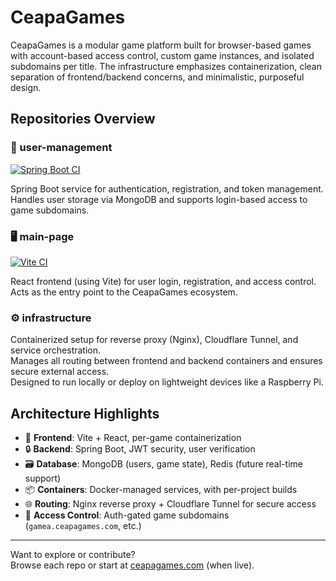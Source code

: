 # CeapaGames

CeapaGames is a modular game platform built for browser-based games with account-based access control, custom game instances, and isolated subdomains per title. The infrastructure emphasizes containerization, clean separation of frontend/backend concerns, and minimalistic, purposeful design.

## Repositories Overview

### 🧾 user-management
[![Spring Boot CI](https://github.com/CeapaGames/user-management/actions/workflows/ci.yml/badge.svg)](https://github.com/CeapaGames/user-management/actions/workflows/ci.yml)

Spring Boot service for authentication, registration, and token management.  
Handles user storage via MongoDB and supports login-based access to game subdomains.

### 🖥 main-page
[![Vite CI](https://github.com/CeapaGames/main-site/actions/workflows/ci.yml/badge.svg)](https://github.com/CeapaGames/main-site/actions/workflows/ci.yml)

React frontend (using Vite) for user login, registration, and access control.  
Acts as the entry point to the CeapaGames ecosystem.

### ⚙ infrastructure

Containerized setup for reverse proxy (Nginx), Cloudflare Tunnel, and service orchestration.  
Manages all routing between frontend and backend containers and ensures secure external access.  
Designed to run locally or deploy on lightweight devices like a Raspberry Pi.

## Architecture Highlights

- 🧩 **Frontend**: Vite + React, per-game containerization
- 🔒 **Backend**: Spring Boot, JWT security, user verification
- 🗃 **Database**: MongoDB (users, game state), Redis (future real-time support)
- 📦 **Containers**: Docker-managed services, with per-project builds
- 🌐 **Routing**: Nginx reverse proxy + Cloudflare Tunnel for secure access
- 🔁 **Access Control**: Auth-gated game subdomains (`gamea.ceapagames.com`, etc.)

---

Want to explore or contribute?  
Browse each repo or start at [ceapagames.com](https://ceapagames.com) (when live).
